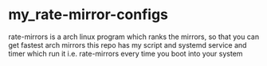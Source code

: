 # my_rate-mirror-configs
rate-mirrors is a arch linux program which ranks the mirrors, so that you can get fastest arch mirrors
this repo has my script and systemd service and timer which run it i.e. rate-mirrors every time you boot into your system
